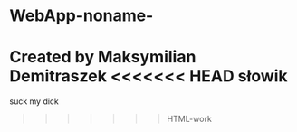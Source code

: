 # WebApp-noname-
Created by Maksymilian Demitraszek
<<<<<<< HEAD
słowik
=======
suck my dick
>>>>>>> HTML-work
